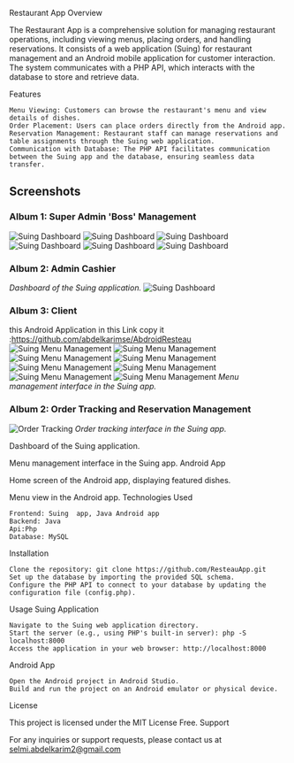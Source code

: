 ﻿Restaurant App
Overview

The Restaurant App is a comprehensive solution for managing restaurant operations, including viewing menus, placing orders, and handling reservations. It consists of a web application (Suing) for restaurant management and an Android mobile application for customer interaction. The system communicates with a PHP API, which interacts with the database to store and retrieve data.

Features

    Menu Viewing: Customers can browse the restaurant's menu and view details of dishes.
    Order Placement: Users can place orders directly from the Android app.
    Reservation Management: Restaurant staff can manage reservations and table assignments through the Suing web application.
    Communication with Database: The PHP API facilitates communication between the Suing app and the database, ensuring seamless data transfer.


## Screenshots
### Album 1: Super Admin 'Boss' Management
![Suing Dashboard](CapSuing/0.jpg)
![Suing Dashboard](CapSuing/m1.jpg)
![Suing Dashboard](CapSuing/m2.jpg)
![Suing Dashboard](CapSuing/m4.jpg)
![Suing Dashboard](CapSuing/m5.jpg)
![Suing Dashboard](CapSuing/m6.jpg)

### Album 2:  Admin Cashier

*Dashboard of the Suing  application.*
![Suing Dashboard](CapSuing/m7.jpg)
### Album 3:  Client 
this Android Application in this Link copy it :https://github.com/abdelkarimse/AbdroidResteau
![Suing Menu Management](CapApp/1.jpg)
![Suing Menu Management](CapApp/2.jpg)
![Suing Menu Management](CapApp/3.jpg)
![Suing Menu Management](CapApp/4.jpg)
![Suing Menu Management](CapApp/5.jpg)
![Suing Menu Management](CapApp/6.jpg)
![Suing Menu Management](CapApp/7.jpg)
![Suing Menu Management](CapApp/8.jpg)
*Menu management interface in the Suing app.*

### Album 2: Order Tracking and Reservation Management
![Order Tracking](images/order_tracking.png)
*Order tracking interface in the Suing app.*



Dashboard of the Suing  application.


Menu management interface in the Suing app.
Android App


Home screen of the Android app, displaying featured dishes.


Menu view in the Android app.
Technologies Used

    Frontend: Suing  app, Java Android app
    Backend: Java
    Api:Php
    Database: MySQL

Installation

    Clone the repository: git clone https://github.com/ResteauApp.git
    Set up the database by importing the provided SQL schema.
    Configure the PHP API to connect to your database by updating the configuration file (config.php).

Usage
Suing  Application

    Navigate to the Suing web application directory.
    Start the server (e.g., using PHP's built-in server): php -S localhost:8000
    Access the application in your web browser: http://localhost:8000

Android App

    Open the Android project in Android Studio.
    Build and run the project on an Android emulator or physical device.



License

This project is licensed under the MIT License Free.
Support

For any inquiries or support requests, please contact us at selmi.abdelkarim2@gmail.com
